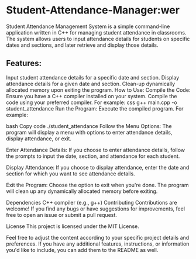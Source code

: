 # Student-Attendance-Manager:wer
Student Attendance Management System is a simple command-line application written in C++ for managing student attendance in classrooms. The system allows users to input attendance details for students on specific dates and sections, and later retrieve and display those details.

## Features:
Input student attendance details for a specific date and section.
Display attendance details for a given date and section.
Clean-up dynamically allocated memory upon exiting the program.
How to Use:
Compile the Code: Ensure you have a C++ compiler installed on your system. Compile the code using your preferred compiler. For example:
css
g++ main.cpp -o student_attendance
Run the Program: Execute the compiled program. For example:

bash
Copy code
./student_attendance
Follow the Menu Options: The program will display a menu with options to enter attendance details, display attendance, or exit.

Enter Attendance Details: If you choose to enter attendance details, follow the prompts to input the date, section, and attendance for each student.

Display Attendance: If you choose to display attendance, enter the date and section for which you want to see attendance details.

Exit the Program: Choose the option to exit when you're done. The program will clean up any dynamically allocated memory before exiting.

Dependencies
C++ compiler (e.g., g++)
Contributing
Contributions are welcome! If you find any bugs or have suggestions for improvements, feel free to open an issue or submit a pull request.

License
This project is licensed under the MIT License.

Feel free to adjust the content according to your specific project details and preferences. If you have any additional features, instructions, or information you'd like to include, you can add them to the README as well.





